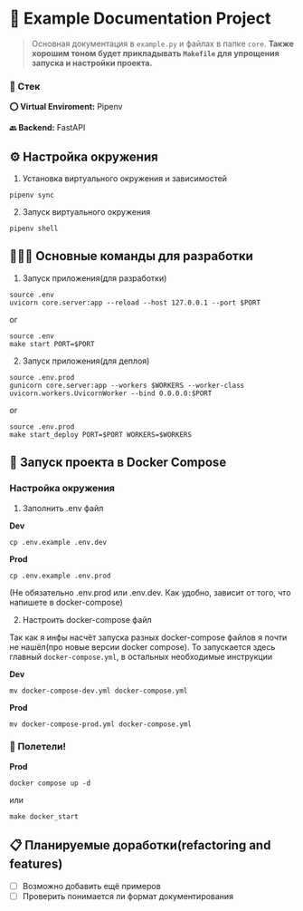 # 📜 Example Documentation Project

> Основная документация в `example.py` и файлах в папке `core`.
> **Также хорошим тоном будет прикладывать `Makefile` для упрощения запуска и настройки проекта.**

### 🥞 Стек

**⭕️ Virtual Enviroment:** Pipenv

**🔙 Backend:** FastAPI

## ⚙️ Настройка окружения
1. Установка виртуального окружения и зависимостей
```shell
pipenv sync
```

2. Запуск виртуального окружения
```shell
pipenv shell
```

## 🧑🏼‍🔧 Основные команды для разработки

1. Запуск приложения(для разработки)
```shell
source .env
uvicorn core.server:app --reload --host 127.0.0.1 --port $PORT
```
or
```shell
source .env
make start PORT=$PORT
```

2. Запуск приложения(для деплоя)
```shell
source .env.prod
gunicorn core.server:app --workers $WORKERS --worker-class uvicorn.workers.UvicornWorker --bind 0.0.0.0:$PORT
```
or
```shell
source .env.prod
make start_deploy PORT=$PORT WORKERS=$WORKERS
```

## 🐋 Запуск проекта в Docker Compose

### Настройка окружения
1. Заполнить .env файл

**Dev**
```shell
cp .env.example .env.dev
```
**Prod**
```shell
cp .env.example .env.prod
```
(Не обязательно .env.prod или .env.dev. Как удобно, зависит от того, что напишете в docker-compose)

2. Настроить docker-compose файл

Так как я инфы насчёт запуска разных docker-compose файлов я почти не нашёл(про новые версии docker compose).
То запускается здесь главный `docker-compose.yml`, в остальных необходимые инструкции

**Dev**
```shell
mv docker-compose-dev.yml docker-compose.yml 
```
**Prod**
```shell
mv docker-compose-prod.yml docker-compose.yml 
```

### 🚀 Полетели!

**Prod**
```shell
docker compose up -d
```
или
```shell
make docker_start
```

## 📋 Планируемые доработки(refactoring and features)
- [ ] Возможно добавить ещё примеров
- [ ] Проверить понимается ли формат документирования